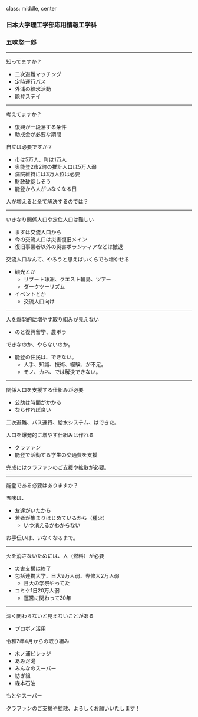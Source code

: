 class: middle, center

### 日本大学理工学部応用情報工学科
### 五味悠一郎

---

知ってますか？
- 二次避難マッチング
- 定時運行バス
- 外浦の給水活動
- 能登ステイ

---

考えてますか？
- 復興が一段落する条件
- 助成金が必要な期間

自立は必要ですか？
- 市は5万人、町は1万人
- 奥能登2市2町の推計人口は5万人弱
- 病院維持には3万人位は必要
- 財政破綻しそう
- 能登から人がいなくなる日

人が増えると全て解決するのでは？

---

いきなり関係人口や定住人口は難しい
- まずは交流人口から
- 今の交流人口は災害復旧メイン
- 復旧事業者以外の災害ボランティアなどは撤退

交流人口なんて、やろうと思えばいくらでも増やせる
- 観光とか
  - リブート珠洲、クエスト輪島、ツアー
  - ダークツーリズム
- イベントとか
  - 交流人口向け

---

人を爆発的に増やす取り組みが見えない
  - のと復興留学、農ボラ

できなのか、やらないのか。
- 能登の住民は、できない。
  - 人手、知識、技術、経験、が不足。
  - モノ、カネ、では解決できない。

---

関係人口を支援する仕組みが必要
- 公助は時間がかかる
- なら作れば良い

二次避難、バス運行、給水システム、はできた。

人口を爆発的に増やす仕組みは作れる
- クラファン
- 能登で活動する学生の交通費を支援

完成にはクラファンのご支援や拡散が必要。

---

能登である必要はありますか？

五味は、
- 友達がいたから
- 若者が集まりはじめているから（種火）
  - いつ消えるかわからない

お手伝いは、いなくなるまで。

---

火を消さないためには、人（燃料）が必要
- 災害支援は終了
- 包括連携大学、日大9万人弱、専修大2万人弱
  - 日大の学祭やってた
- コミケ1日20万人弱
  - 運営に関わって30年

---

深く関わらないと見えないことがある
- プロボノ活用

令和7年4月からの取り組み
- 木ノ浦ビレッジ
- あみだ湯
- みんなのスーパー
- 紡ぎ組
- 森本石油

もとやスーパー

クラファンのご支援や拡散、よろしくお願いいたします！
